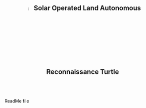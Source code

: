 <header>
  <h2>
    <image style = "width: 5%; height: auto;" src = https://github.com/Shoeaways/Solar-Turtle/blob/Production-Tested/Solar%20Turtle%20Website/Images/SolarTurtle.ico>
    Solar Operated Land Autonomous Reconnaissance Turtle
  </h2>
</header>

<br>  
  
<body>
  ReadMe file
</body>
